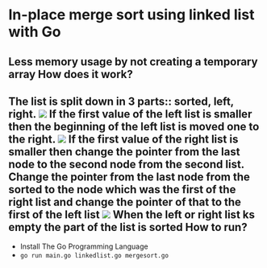 In-place merge sort using linked list with Go
=========
Less memory usage by not creating a temporary array
How does it work?
---
The list is split down in 3 parts:: sorted, left, right.
![](http://i.imgur.com/13I6gNw.png)
If the first value of the left list is smaller then the beginning of the left list is moved one to the right. 
![](http://i.imgur.com/2mGCSfz.png)
If the first value of the right list is smaller then change the pointer from the last node to the second node from the second list. Change the pointer from the last node from the sorted to the node which was the first of the right list and change the pointer of that to the first of the left list
![](http://i.imgur.com/AYOAiHz.png)
When the left or right list ks empty the part of the list is sorted
How to run?
---
 - Install The Go Programming Language
 - ```go run main.go linkedlist.go mergesort.go```